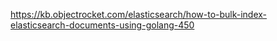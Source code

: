 https://kb.objectrocket.com/elasticsearch/how-to-bulk-index-elasticsearch-documents-using-golang-450
